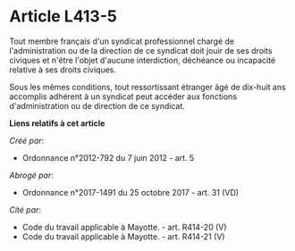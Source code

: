 # Article L413-5

Tout membre français d'un syndicat professionnel chargé de l'administration ou de la direction de ce syndicat doit jouir de
ses droits civiques et n'être l'objet d'aucune interdiction, déchéance ou incapacité relative à ses droits civiques. 

Sous les mêmes conditions, tout ressortissant étranger âgé de dix-huit ans accomplis adhérent à un syndicat peut accéder aux
fonctions d'administration ou de direction de ce syndicat.

**Liens relatifs à cet article**

_Créé par_:

  - Ordonnance n°2012-792 du 7 juin 2012 - art. 5

_Abrogé par_:

  - Ordonnance n°2017-1491 du 25 octobre 2017 - art. 31 (VD)

_Cité par_:

  - Code du travail applicable à Mayotte. - art. R414-20 (V)
  - Code du travail applicable à Mayotte. - art. R414-21 (V)
